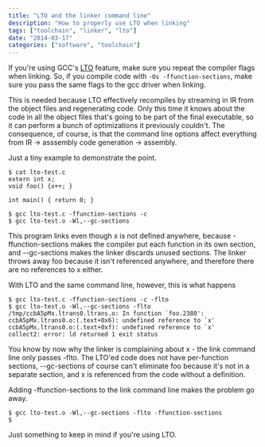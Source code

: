 ```yaml
---
title: "LTO and the linker command line"
description: "How to properly use LTO when linking"
tags: ["toolchain", "linker", "lto"]
date: "2014-03-17"
categories: ["software", "toolchain"]
---
```


If you're using GCC's [LTO](http://gcc.gnu.org/wiki/LinkTimeOptimization) feature, make sure you repeat the compiler flags when linking. So, if you compile code with `-Os -ffunction-sections`, make sure you pass the same flags to the gcc driver when linking.

This is needed because LTO effectively recompiles by streaming in IR from the object files and regenerating code. Only this time it knows about the code in all the object files that's going to be part of the final executable, so it can perform a bunch of optimizations it previously couldn't. The consequence, of course, is that the command line options affect everything from IR -> asssembly code generation -> assembly.

Just a tiny example to demonstrate the point.

    $ cat lto-test.c
    extern int x;
    void foo() {x++; }

    int main() { return 0; }

    $ gcc lto-test.c -ffunction-sections -c 
    $ gcc lto-test.o -Wl,--gc-sections

This program links even though x is not defined anywhere, because -ffunction-sections makes the compiler put each function in its own section, and --gc-sections makes the linker discards unused sections. The linker throws away foo because it isn't referenced anywhere, and therefore there are no references to x either.

With LTO and the same command line, however, this is what happens

    $ gcc lto-test.c -ffunction-sections -c -flto
    $ gcc lto-test.o -Wl,--gc-sections -flto
    /tmp/ccbA5pMx.ltrans0.ltrans.o: In function `foo.2380':
    ccbA5pMx.ltrans0.o:(.text+0x6): undefined reference to `x'
    ccbA5pMx.ltrans0.o:(.text+0xf): undefined reference to `x'
    collect2: error: ld returned 1 exit status

You know by now why the linker is complaining about x - the link command line only passes -flto. The LTO'ed code does not have per-function sections, --gc-sections of course can't eliminate foo because it's not in a separate section, and x is referenced from the code without a definition.

Adding -ffunction-sections to the link command line makes the problem go away.

    $ gcc lto-test.o -Wl,--gc-sections -flto -ffunction-sections 
    $

Just something to keep in mind if you're using LTO.


